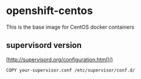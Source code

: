 # openshift-centos

This is the base image for CentOS docker containers

## supervisord version
[http://supervisord.org/configuration.html]()

`COPY your-supervisor.conf /etc/supervisor/conf.d/`
